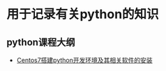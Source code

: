 
# 用于记录有关python的知识
## python课程大纲
- [Centos7搭建python开发环境及其相关软件的安装](Centos7搭建python开发环境及其相关软件的安装.md)

